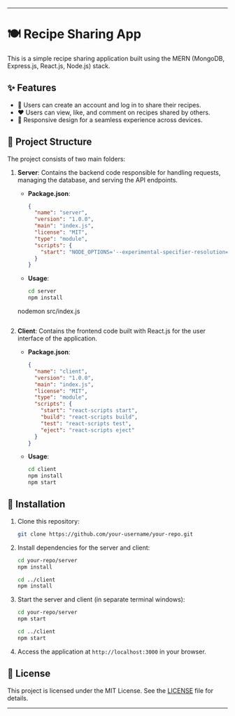 
---

# 🍽️ Recipe Sharing App

This is a simple recipe sharing application built using the MERN (MongoDB, Express.js, React.js, Node.js) stack.

## ✨ Features

- 📝 Users can create an account and log in to share their recipes.
- ❤️ Users can view, like, and comment on recipes shared by others.
- 📱 Responsive design for a seamless experience across devices.

## 📁 Project Structure

The project consists of two main folders:

1. **Server**: Contains the backend code responsible for handling requests, managing the database, and serving the API endpoints.

   - **Package.json**:
     ```json
     {
       "name": "server",
       "version": "1.0.0",
       "main": "index.js",
       "license": "MIT",
       "type": "module",
       "scripts": {
         "start": "NODE_OPTIONS='--experimental-specifier-resolution=node' nodemon src/index.js"
       }
     }
     ```

   - **Usage**:
     ```bash
     cd server
     npm install
    nodemon src/index.js
     ```

2. **Client**: Contains the frontend code built with React.js for the user interface of the application.

   - **Package.json**:
     ```json
     {
       "name": "client",
       "version": "1.0.0",
       "main": "index.js",
       "license": "MIT",
       "type": "module",
       "scripts": {
         "start": "react-scripts start",
         "build": "react-scripts build",
         "test": "react-scripts test",
         "eject": "react-scripts eject"
       }
     }
     ```

   - **Usage**:
     ```bash
     cd client
     npm install
     npm start
     ```

## 🚀 Installation

1. Clone this repository:
   ```bash
   git clone https://github.com/your-username/your-repo.git
   ```

2. Install dependencies for the server and client:
   ```bash
   cd your-repo/server
   npm install

   cd ../client
   npm install
   ```

3. Start the server and client (in separate terminal windows):
   ```bash
   cd your-repo/server
   npm start

   cd ../client
   npm start
   ```

4. Access the application at `http://localhost:3000` in your browser.

## 📄 License

This project is licensed under the MIT License. See the [LICENSE](LICENSE) file for details.

---
